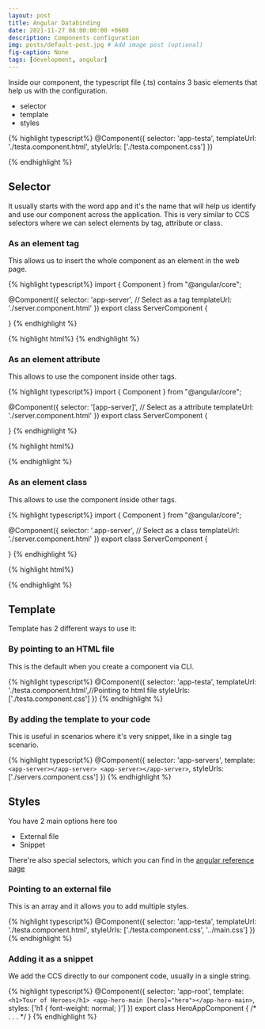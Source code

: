 ```yaml
---
layout: post
title: Angular Databinding
date: 2021-11-27 08:00:00:00 +0600
description: Components configuration
img: posts/default-post.jpg # Add image post (optional)
fig-caption: None
tags: [development, angular]
---
```


Inside our component, the typescript file (.ts)  contains 3 basic elements that help us with the configuration.

 - selector
 - template
 - styles

{% highlight typescript%}
@Component({
  selector: 'app-testa',
  templateUrl: './testa.component.html',
  styleUrls: ['./testa.component.css']
})

{% endhighlight %}
 

## Selector
It usually starts with the word app and it's the name that will help us identify and use our component across the application. This is very similar to CCS selectors where we can select elements by tag, attribute or class.

### As an element tag

This allows us to insert the whole component as an element in the web page.
 
 {% highlight typescript%}
import { Component } from "@angular/core";

@Component({
    selector: 'app-server', // Select as a tag
    templateUrl: './server.component.html'
})
export class ServerComponent {

}
{% endhighlight %}
 
 {% highlight html%}
<app-server></app-server>
{% endhighlight %}

### As an element attribute

This allows to use the component inside other tags.
 
  {% highlight typescript%}
import { Component } from "@angular/core";

@Component({
    selector: '[app-server]', // Select as a attribute
    templateUrl: './server.component.html'
})
export class ServerComponent {

}
{% endhighlight %}
 
 {% highlight html%}
<div app-servers></div>

{% endhighlight %}

### As an element class

This allows to use the component inside other tags.
 
{% highlight typescript%}
import { Component } from "@angular/core";

@Component({
    selector: '.app-server', // Select as a class
    templateUrl: './server.component.html'
})
export class ServerComponent {

}
{% endhighlight %}
 
 {% highlight html%}
<div class="app-servers"></div>
{% endhighlight %}

## Template

Template has 2 different ways to use it:

### By pointing to an HTML file
This is the default when you create a component via CLI.

{% highlight typescript%}
@Component({
  selector: 'app-testa',
  templateUrl: './testa.component.html',//Pointing to html file
  styleUrls: ['./testa.component.css']
})
{% endhighlight %}

### By adding the template to your code
This is useful in scenarios where it's very snippet, like in a single tag scenario.

{% highlight typescript%}
@Component({
  selector: 'app-servers',
  template: `<app-server></app-server>
  <app-server></app-server>`,
  styleUrls: ['./servers.component.css']
})
{% endhighlight %}

## Styles

You have 2 main options here too 
 - External file
 - Snippet 
 
There're also special selectors, which you can find in the [angular reference page](https://angular.io/guide/component-styles)
 
### Pointing to an external file

This is an array and it allows you to add multiple styles.

{% highlight typescript%}
@Component({
  selector: 'app-testa',
  templateUrl: './testa.component.html',
  styleUrls: ['./testa.component.css', '../main.css']
})
{% endhighlight %}

### Adding it as a snippet

We add the CCS directly to our component code, usually in a single string.

{% highlight typescript%}
@Component({
  selector: 'app-root',
  template: `
    <h1>Tour of Heroes</h1>
    <app-hero-main [hero]="hero"></app-hero-main>
  `,
  styles: ['h1 { font-weight: normal; }']
})
export class HeroAppComponent {
/* . . . */
}
{% endhighlight %}